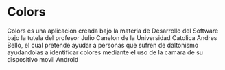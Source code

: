 Colors
======

Colors es una aplicacion creada bajo la materia de Desarrollo del Software bajo la tutela del profesor Julio Canelon de la Universidad Catolica Andres Bello, el cual pretende ayudar a personas que sufren de daltonismo ayudandolas a identificar colores mediante el uso de la camara de su dispositivo movil Android
